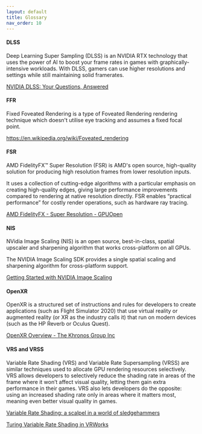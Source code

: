 ```yaml
---
layout: default
title: Glossary
nav_order: 10
---
```


#### DLSS

Deep Learning Super Sampling (DLSS) is an NVIDIA RTX technology that uses the power of AI to boost your frame rates in games with graphically-intensive workloads. With DLSS, gamers can use higher resolutions and settings while still maintaining solid framerates.

[NVIDIA DLSS: Your Questions, Answered](https://www.nvidia.com/en-us/geforce/news/nvidia-dlss-your-questions-answered/)

#### FFR

Fixed Foveated Rendering is a type of Foveated Rendering rendering technique which doesn't utilise eye tracking and assumes a fixed focal point.

https://en.wikipedia.org/wiki/Foveated_rendering

#### FSR

AMD FidelityFX™ Super Resolution (FSR) is AMD's open source, high-quality solution for producing high resolution frames from lower resolution inputs.

It uses a collection of cutting-edge algorithms with a particular emphasis on creating high-quality edges, giving large performance improvements compared to rendering at native resolution directly. FSR enables “practical performance” for costly render operations, such as hardware ray tracing. 

[AMD FidelityFX - Super Resolution - GPUOpen](https://gpuopen.com/fidelityfx-superresolution/)

#### NIS

NVidia Image Scaling (NIS) is an open source, best-in-class, spatial upscaler and sharpening algorithm that works cross-platform on all GPUs.

The NVIDIA Image Scaling SDK provides a single spatial scaling and sharpening algorithm for cross-platform support.

[Getting Started with NVIDIA Image Scaling](https://developer.nvidia.com/image-scaling)

#### OpenXR

OpenXR is a structured set of instructions and rules for developers to create applications (such as Flight Simulator 2020) that use virtual reality or augmented reality (or XR as the industry calls it) that run on modern devices (such as the HP Reverb or Oculus Quest).

[OpenXR Overview - The Khronos Group Inc](https://www.khronos.org/openxr/)

#### VRS and VRSS

Variable Rate Shading (VRS) and Variable Rate Supersampling (VRSS) are similar techniques used to allocate GPU rendering resources selectively. VRS allows developers to selectively reduce the shading rate in areas of the frame where it won’t affect visual quality, letting them gain extra performance in their games. VRS also lets developers do the opposite: using an increased shading rate only in areas where it matters most, meaning even better visual quality in games.

[Variable Rate Shading: a scalpel in a world of sledgehammers](https://devblogs.microsoft.com/directx/variable-rate-shading-a-scalpel-in-a-world-of-sledgehammers/)

[Turing Variable Rate Shading in VRWorks](https://developer.nvidia.com/blog/turing-variable-rate-shading-vrworks/)
